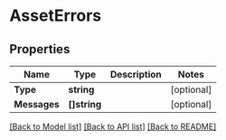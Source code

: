 # AssetErrors

## Properties
Name | Type | Description | Notes
------------ | ------------- | ------------- | -------------
**Type** | **string** |  | [optional] 
**Messages** | **[]string** |  | [optional] 

[[Back to Model list]](../README.md#documentation-for-models) [[Back to API list]](../README.md#documentation-for-api-endpoints) [[Back to README]](../README.md)



